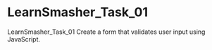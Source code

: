 # LearnSmasher_Task_01
LearnSmasher_Task_01       Create a form that validates user input using JavaScript.
